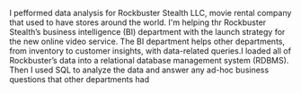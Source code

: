 I pefformed data analysis for Rockbuster Stealth LLC, movie rental company that used to have stores around the
world. I'm helping thr Rockbuster Stealth’s business intelligence (BI)
department with the launch strategy for the new online video service. The BI
department helps other departments, from inventory to customer insights, with data-related
queries.I loaded all of Rockbuster’s data into a relational database
management system (RDBMS). Then I used SQL to analyze the data and answer any
ad-hoc business questions that other departments had
